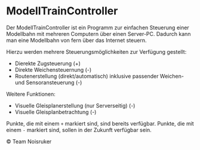 # ModellTrainController

Der ModellTrainController ist ein Programm zur einfachen Steuerung einer Modellbahn mit mehreren Computern über einen Server-PC. Dadurch kann man eine Modellbahn von fern über das Internet steuern.

Hierzu werden mehrere Steuerungsmöglichkeiten zur Verfügung gestellt:

- Dierekte Zugsteuerung (+)
- Direkte Weichensteuernung (-)
- Routenerstellung (direkt/automatisch) inklusive passender Weichen- und Sensoransteuerung (-)

Weitere Funktionen:
- Visuelle Gleisplanerstellung (nur Serverseitig) (-)
- Visuelle Gleisplanbetrachtung (-)

Punkte, die mit einem `+` markiert sind, sind bereits verfügbar.
Punkte, die mit einem `-` markiert sind, sollen in der Zukunft verfügbar sein.


© Team Noisruker

